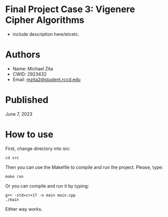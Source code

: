 # Final Project Case 3: Vigenere Cipher Algorithms

* include description here/etcetc.

# Authors

* Name: Michael Zita
* CWID: 2923432
* Email: mzita2@student.rccd.edu

# Published 

June 7, 2023

# How to use

First, change directory into src:
```
cd src
```

Then you can use the Makefile to compile and run the project.
Please, type:
```
make run
```

Or you can compile and run it by typing:
```
g++ -std=c++17 -o main main.cpp
./main
```

Either way works. 
